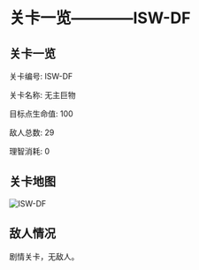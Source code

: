 # 关卡一览————ISW-DF


## 关卡一览

关卡编号: ISW-DF

关卡名称: 无主巨物

目标点生命值: 100

敌人总数: 29

理智消耗: 0


## 关卡地图
![ISW-DF](./oprMap/ISW-DF.png)

## 敌人情况

剧情关卡，无敌人。

